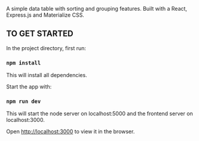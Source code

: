 A simple data table with sorting and grouping features. Built with a React, Express.js and Materialize CSS.

## TO GET STARTED

In the project directory, first run:

### `npm install`

This will install all dependencies.<br />

Start the app with:

### `npm run dev`

This will start the node server on localhost:5000 and the frontend server on localhost:3000.

Open [http://localhost:3000](http://localhost:3000) to view it in the browser.

